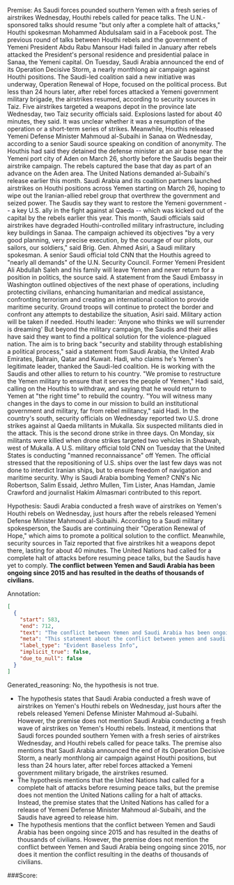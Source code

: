 
Premise:
As Saudi forces pounded southern Yemen with a fresh series of airstrikes Wednesday, Houthi rebels called for peace talks. The U.N.-sponsored talks should resume "but only after a complete halt of attacks," Houthi spokesman Mohammed Abdulsalam said in a Facebook post. The previous round of talks between Houthi rebels and the government of Yemeni President Abdu Rabu Mansour Hadi failed in January after rebels attacked the President's personal residence and presidential palace in Sanaa, the Yemeni capital. On Tuesday, Saudi Arabia announced the end of its Operation Decisive Storm, a nearly monthlong air campaign against Houthi positions. The Saudi-led coalition said a new initiative was underway, Operation Renewal of Hope, focused on the political process. But less than 24 hours later, after rebel forces attacked a Yemeni government military brigade, the airstrikes resumed, according to security sources in Taiz. Five airstrikes targeted a weapons depot in the province late Wednesday, two Taiz security officials said. Explosions lasted for about 40 minutes, they said. It was unclear whether it was a resumption of the operation or a short-term series of strikes. Meanwhile, Houthis released Yemeni Defense Minister Mahmoud al-Subaihi in Sanaa on Wednesday, according to a senior Saudi source speaking on condition of anonymity. The Houthis had said they detained the defense minister at an air base near the Yemeni port city of Aden on March 26, shortly before the Saudis began their airstrike campaign. The rebels captured the base that day as part of an advance on the Aden area. The United Nations demanded al-Subaihi's release earlier this month. Saudi Arabia and its coalition partners launched airstrikes on Houthi positions across Yemen starting on March 26, hoping to wipe out the Iranian-allied rebel group that overthrew the government and seized power. The Saudis say they want to restore the Yemeni government -- a key U.S. ally in the fight against al Qaeda -- which was kicked out of the capital by the rebels earlier this year. This month, Saudi officials said airstrikes have degraded Houthi-controlled military infrastructure, including key buildings in Sanaa. The campaign achieved its objectives "by a very good planning, very precise execution, by the courage of our pilots, our sailors, our soldiers," said Brig. Gen. Ahmed Asiri, a Saudi military spokesman. A senior Saudi official told CNN that the Houthis agreed to "nearly all demands" of the U.N. Security Council. Former Yemeni President Ali Abdullah Saleh and his family will leave Yemen and never return for a position in politics, the source said. A statement from the Saudi Embassy in Washington outlined objectives of the next phase of operations, including protecting civilians, enhancing humanitarian and medical assistance, confronting terrorism and creating an international coalition to provide maritime security. Ground troops will continue to protect the border and confront any attempts to destabilize the situation, Asiri said. Military action will be taken if needed. Houthi leader: 'Anyone who thinks we will surrender is dreaming' But beyond the military campaign, the Saudis and their allies have said they want to find a political solution for the violence-plagued nation. The aim is to bring back "security and stability through establishing a political process," said a statement from Saudi Arabia, the United Arab Emirates, Bahrain, Qatar and Kuwait. Hadi, who claims he's Yemen's legitimate leader, thanked the Saudi-led coalition. He is working with the Saudis and other allies to return to his country. "We promise to restructure the Yemen military to ensure that it serves the people of Yemen," Hadi said, calling on the Houthis to withdraw, and saying that he would return to Yemen at "the right time" to rebuild the country. "You will witness many changes in the days to come in our mission to build an institutional government and military, far from rebel militancy," said Hadi. In the country's south, security officials on Wednesday reported two U.S. drone strikes against al Qaeda militants in Mukalla. Six suspected militants died in the attack. This is the second drone strike in three days. On Monday, six militants were killed when drone strikes targeted two vehicles in Shabwah, west of Mukalla. A U.S. military official told CNN on Tuesday that the United States is conducting "manned reconnaissance" off Yemen. The official stressed that the repositioning of U.S. ships over the last few days was not done to interdict Iranian ships, but to ensure freedom of navigation and maritime security. Why is Saudi Arabia bombing Yemen? CNN's Nic Robertson, Salim Essaid, Jethro Mullen, Tim Lister, Anas Hamdan, Jamie Crawford and journalist Hakim Almasmari contributed to this report.


Hypothesis:
Saudi Arabia conducted a fresh wave of airstrikes on Yemen's Houthi rebels on Wednesday, just hours after the rebels released Yemeni Defense Minister Mahmoud al-Subaihi. According to a Saudi military spokesperson, the Saudis are continuing their "Operation Renewal of Hope," which aims to promote a political solution to the conflict. Meanwhile, security sources in Taiz reported that five airstrikes hit a weapons depot there, lasting for about 40 minutes. The United Nations had called for a complete halt of attacks before resuming peace talks, but the Saudis have yet to comply. **The conflict between Yemen and Saudi Arabia has been ongoing since 2015 and has resulted in the deaths of thousands of civilians.**

Annotation:
```json
[
  {
    "start": 583,
    "end": 712,
    "text": "The conflict between Yemen and Saudi Arabia has been ongoing since 2015 and has resulted in the deaths of thousands of civilians.",
    "meta": "This statement about the conflict between yemen and saudi was not mentioned",
    "label_type": "Evident Baseless Info",
    "implicit_true": false,
    "due_to_null": false
  }
]
```

Generated_reasoning:
No, the hypothesis is not true. 
- The hypothesis states that Saudi Arabia conducted a fresh wave of airstrikes on Yemen's Houthi rebels on Wednesday, just hours after the rebels released Yemeni Defense Minister Mahmoud al-Subaihi. However, the premise does not mention Saudi Arabia conducting a fresh wave of airstrikes on Yemen's Houthi rebels. Instead, it mentions that Saudi forces pounded southern Yemen with a fresh series of airstrikes Wednesday, and Houthi rebels called for peace talks. The premise also mentions that Saudi Arabia announced the end of its Operation Decisive Storm, a nearly monthlong air campaign against Houthi positions, but less than 24 hours later, after rebel forces attacked a Yemeni government military brigade, the airstrikes resumed. 
- The hypothesis mentions that the United Nations had called for a complete halt of attacks before resuming peace talks, but the premise does not mention the United Nations calling for a halt of attacks. Instead, the premise states that the United Nations has called for a release of Yemeni Defense Minister Mahmoud al-Subaihi, and the Saudis have agreed to release him. 
- The hypothesis mentions that the conflict between Yemen and Saudi Arabia has been ongoing since 2015 and has resulted in the deaths of thousands of civilians. However, the premise does not mention the conflict between Yemen and Saudi Arabia being ongoing since 2015, nor does it mention the conflict resulting in the deaths of thousands of civilians.

###Score:

